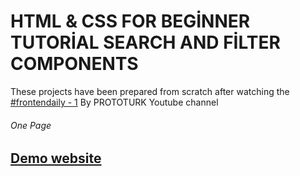 # HTML & CSS FOR BEGİNNER TUTORİAL SEARCH AND FİLTER COMPONENTS

<p>These projects have been prepared from scratch after watching the <a href="https://www.youtube.com/watch?v=aULb2vuQfWw&list=PLfAfrKyDRWrGze_1T1bUU0qA9RknVKI5J&index=1">#frontendaily - 1</a>  By PROTOTURK Youtube channel</p>

<h6>One Page<h6>

  <h2> <a href="https://simplewebpage1.netlify.app/" rel="nofollow">Demo website</a> </h2>